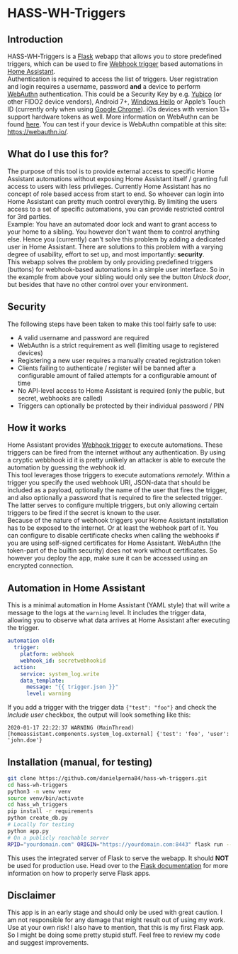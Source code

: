 # HASS-WH-Triggers

## Introduction

HASS-WH-Triggers is a [Flask](https://www.palletsprojects.com/p/flask/) webapp that allows you to store predefined triggers, which can be used to fire [Webhook trigger](https://www.home-assistant.io/docs/automation/trigger/#webhook-trigger) based automations in [Home Assistant](https://www.home-assistant.io/).  
Authentication is required to access the list of triggers. User registration and login requires a username, password __and__ a device to perform [WebAuthn](https://www.w3.org/TR/webauthn/) authentication. This could be a Security Key by e.g. [Yubico](https://www.yubico.com) (or other FIDO2 device vendors), Android 7+, [Windows Hello](https://www.microsoft.com/en-us/windows/windows-hello) or Apple’s Touch ID (currently only when using [Google Chrome](https://www.google.com/chrome/)). iOs devices with version 13+ support hardware tokens as well. More information on WebAuthn can be found [here](https://webauthn.guide/). You can test if your device is WebAuthn compatible at this site: https://webauthn.io/.

## What do I use this for?

The purpose of this tool is to provide external access to specific Home Assistant automations without exposing Home Assistant itself / granting full access to users with less privileges. Currently Home Assistant has no concept of role based access from start to end. So whoever can login into Home Assistant can pretty much control everythig. By limiting the users access to a set of specific automations, you can provide restricted control for 3rd parties.  
Example: You have an automated door lock and want to grant access to your home to a sibling. You however don't want them to control anything else. Hence you (currently) can't solve this problem by adding a dedicated user in Home Assistant. There are solutions to this problem with a varying degree of usability, effort to set up, and most importantly: __security__.  
This webapp solves the problem by only providing predefined triggers (buttons) for webhook-based automations in a simple user interface. So in the example from above your sibling would only see the button _Unlock door_, but besides that have no other control over your environment.

## Security

The following steps have been taken to make this tool fairly safe to use:
- A valid username and password are required
- WebAuthn is a strict requirement as well (limiting usage to registered devices)
- Registering a new user requires a manually created registration token
- Clients failing to authenticate / register will be banned after a configurable amount of failed attempts for a configurable amount of time
- No API-level access to Home Assistant is required (only the public, but secret, webhooks are called)
- Triggers can optionally be protected by their individual password / PIN

## How it works

Home Assistant provides [Webhook trigger](https://www.home-assistant.io/docs/automation/trigger/#webhook-trigger) to execute automations. These triggers can be fired from the internet without any authentication. By using a cryptic webbhook id it is pretty unlikely an attacker is able to execute the automation by guessing the webhook id.  
This tool leverages those triggers to execute automations _remotely_. Within a trigger you specify the used webhook URI, JSON-data that should be included as a payload, optionally the name of the user that fires the trigger, and also optionally a password that is required to fire the selected trigger. The latter serves to configure multiple triggers, but only allowing certain triggers to be fired if the secret is known to the user.  
Because of the nature of webhook triggers your Home Assistant installation has to be exposed to the internet. Or at least the webhook part of it. You can configure to disable certificate checks when calling the webhooks if you are using self-signed certificates for Home Assistant. WebAuthn (the token-part of the builtin security) does not work without certificates. So however you deploy the app, make sure it can be accessed using an encrypted connection.

## Automation in Home Assistant

This is a minimal automation in Home Assistant (YAML style) that will write a message to the logs at the `warning` level. It includes the trigger data, allowing you to observe what data arrives at Home Assistant after executing the trigger.

```yaml
automation old:
  trigger:
    platform: webhook
    webhook_id: secretwebhookid
  action:
    service: system_log.write
    data_template:
      message: "{{ trigger.json }}"
      level: warning
```

If you add a trigger with the trigger data `{"test": "foo"}` and check the _Include user_ checkbox, the output will look something like this:

```
2020-01-17 22:22:37 WARNING (MainThread) [homeassistant.components.system_log.external] {'test': 'foo', 'user': 'john.doe'}
```

## Installation (manual, for testing)

```bash
git clone https://github.com/danielperna84/hass-wh-triggers.git
cd hass-wh-triggers
python3 -m venv venv
source venv/bin/activate
cd hass_wh_triggers
pip install -r requirements
python create_db.py
# Locally for testing
python app.py
# On a publicly reachable server
RPID="yourdomain.com" ORIGIN="https://yourdomain.com:8443" flask run --host=0.0.0.0 --port=8443 --cert=/etc/pki/tls/certs/yourcert.pem --key=/etc/pki/tls/private/yourkey.key
```

This uses the integrated server of Flask to serve the webapp. It should __NOT__ be used for production use. Head over to the [Flask documentation](https://flask.palletsprojects.com/en/1.1.x/deploying/) for more information on how to properly serve Flask apps.

## Disclaimer

This app is in an early stage and should only be used with great caution. I am not responsible for any damage that might result out of using my work. Use at your own risk! I also have to mention, that this is my first Flask app. So I might be doing some pretty stupid stuff. Feel free to review my code and suggest improvements.
